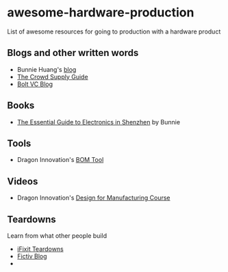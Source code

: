 # awesome-hardware-production
List of awesome resources for going to production with a hardware product


## Blogs and other written words
- Bunnie Huang's [blog](https://www.bunniestudios.com)
- [The Crowd Supply Guide](https://www.crowdsupply.com/guide)
- [Bolt VC Blog](https://blog.bolt.io)

## Books
- [The Essential Guide to Electronics in Shenzhen](https://www.crowdsupply.com/sutajio-kosagi/the-essential-guide-to-electronics-in-shenzhen) by Bunnie

## Tools

- Dragon Innovation's [BOM Tool](https://www.dragoninnovation.com/dragon-standard-bom)

## Videos

- Dragon Innovation's [Design for Manufacturing Course](https://www.youtube.com/watch?v=84VxN9K_PMM&list=PLNTXUUIxHyNwrlAh2ZkaMTSBrgk86wC-a)

## Teardowns
Learn from what other people build

- [iFixit Teardowns](https://www.ifixit.com/Teardown)
- [Fictiv Blog](https://www.fictiv.com/blog/topics/teardowns)
- 
